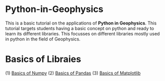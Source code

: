 # Python-in-Geophysics
This is a basic tutorial on the applications of **Python in Geophysics**. This tutorial targets students having a basic concept on python and ready to learn its different libraries. This focusses on different libraries mostly used in python in the field of Geophysics.

# Basics of Libraies
(1) [Basics of Numpy](https://github.com/Arnab14999/Python-in-Geophysics/blob/main/Basics%20of%20Libraries/Numpy.ipynb)
(2) [Basics of Pandas](https://github.com/Arnab14999/Python-in-Geophysics/blob/main/Basics%20of%20Libraries/Pandas.ipynb)
(3) [Basics of Matplotlib](https://github.com/Arnab14999/Python-in-Geophysics/blob/main/Basics%20of%20Libraries/Matplotlib.ipynb)
